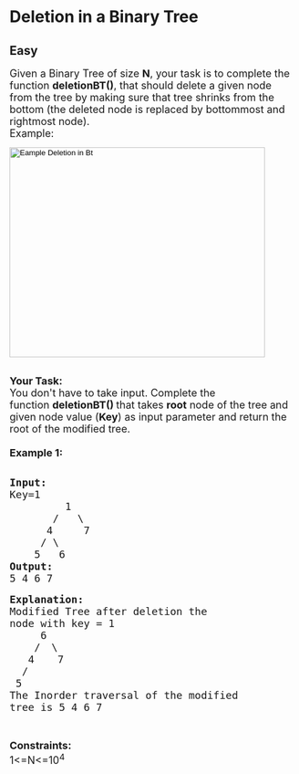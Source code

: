 # Deletion in a Binary Tree
## Easy
<div class="problems_problem_content__Xm_eO"><p><span style="font-size:18px">Given a Binary Tree of size&nbsp;<strong>N</strong>, your task is to complete the function <strong>deletionBT()</strong>, that should&nbsp;delete a given&nbsp;node from the tree&nbsp;by making sure that tree shrinks from the bottom (the deleted node&nbsp;is replaced by bottommost and rightmost node).<br>
Example:</span></p>

<p><span style="font-size:18px"><input alt="Eample Deletion in Bt" src="http://contribute.geeksforgeeks.org/wp-content/uploads/deletion_new.png" style="height:368px; width:448px" type="image"></span></p>

<p><br>
<span style="font-size:18px"><strong>Your Task:</strong><br>
You don't have to take input. Complete the function&nbsp;<strong>deletionBT()&nbsp;</strong>that takes <strong>root</strong>&nbsp;node of the tree and given node value (<strong>Key</strong>) as input parameter and return the root of the&nbsp;modified tree.<br>
<br>
<strong>Example 1:</strong></span><br>
&nbsp;</p>

<pre><span style="font-size:18px"><strong>Input:</strong>
Key=1</span>
<span style="font-size:18px">         1</span>
<span style="font-size:18px">       /   \</span>
<span style="font-size:18px">      4     7</span>
<span style="font-size:18px">     / \</span>
<span style="font-size:18px">    5   6 
<strong>Output:</strong>
5 4 6 7 </span>

<strong><span style="font-size:18px">Explanation:</span></strong>
<span style="font-size:18px">Modified Tree after deletion the 
node with key = 1
</span><span style="font-size:18px">     6</span> 
<span style="font-size:18px">    / </span> <span style="font-size:18px">\</span>
<span style="font-size:18px">   4 </span> <span style="font-size:18px">  7
  /  </span> 
<span style="font-size:18px"> 5     
The Inorder traversal of the modified 
tree is 5 4 6 7 </span>


</pre>

<p><span style="font-size:18px"><strong>Constraints:</strong><br>
1&lt;=N&lt;=10<sup>4</sup></span></p>
</div>